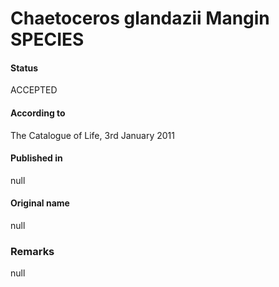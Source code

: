 Chaetoceros glandazii Mangin SPECIES
=======

#### Status
ACCEPTED

#### According to
The Catalogue of Life, 3rd January 2011

#### Published in
null

#### Original name
null

### Remarks
null